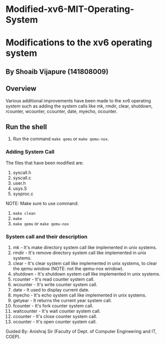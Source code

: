 # Modified-xv6-MIT-Operating-System

# Modifications to the xv6 operating system

## By Shoaib Vijapure (141808009)

## Overview

Various additional improvements have been made to the xv6 operating system such as adding the system calls like mk, rmdir, clear, shutdown, rcounter, wcounter, ccounter, date, myecho, ocounter. 

## Run the shell

1. Run the command `make qemu` or `make qemu-nox`.

### Adding System Call 

The files that have been modified are:

1. syscall.h
2. syscall.c
3. user.h
4. usys.S
5. sysproc.c

NOTE: Make sure to use command:

1. `make clean`
2. `make` 
3. `make qemu` or `make qemu-nox`

### System call and their description

1. mk - It's make directory system call like implemented in unix systems.
2. rmdir - It's remove directory system call like implemented in unix systems.
3. clear - It's clear system call like implemented in unix systems, to clear the qemu window (NOTE: not the qemu-nox window).
4. shutdown - It's shutdown system call like implemented in unix systems.
5. rcounter - It's read counter system call.
6. wcounter - It's write counter system call.
7. date - It used to display current date.
8. myecho - It's echo system call like implemented in unix systems.
9. getyear - It returns the current year system call.
10. fcounter - It's fork counter system call.
11. waitcounter - It's wait counter system call.
12. ccounter - It's close counter system call.
13. ocounter - It's open counter system call.

Guided By: Anishraj Sir (Faculty of Dept. of Computer Engineering and IT, COEP).
